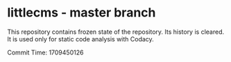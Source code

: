 # littlecms - master branch

This repository contains frozen state of the repository.
Its history is cleared. It is used only for static code
analysis with Codacy.

Commit Time: 1709450126